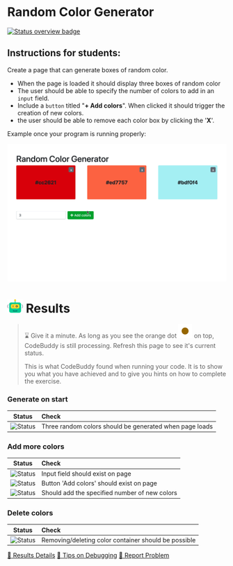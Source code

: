# Random Color Generator
[![Status overview badge](../../blob/badges/.github/badges/main/badge.svg)](#-results)

## Instructions for students:

Create a page that can generate boxes of random color.

- When the page is loaded it should display three boxes of random color
- The user should be able to specify the number of colors to add in an `input` field.
- Include a `button` titled "**+ Add colors**". When clicked it should trigger the creation of new colors.
- the user should be able to remove each color box by clicking the '**X**'.

Example once your program is running properly:

 
 ![preview](./demo.gif)

[//]: # (autograding info start)
# <img src="https://github.com/DCI-EdTech/autograding-setup/raw/main/assets/bot-large.svg" alt="" data-canonical-src="https://github.com/DCI-EdTech/autograding-setup/raw/main/assets/bot-large.svg" height="31" /> Results
> ⌛ Give it a minute. As long as you see the orange dot ![processing](https://raw.githubusercontent.com/DCI-EdTech/autograding-setup/main/assets/processing.svg) on top, CodeBuddy is still processing. Refresh this page to see it's current status.
>
> This is what CodeBuddy found when running your code. It is to show you what you have achieved and to give you hints on how to complete the exercise.


### Generate on start

|                 Status                  | Check                                                                                    |
| :-------------------------------------: | :--------------------------------------------------------------------------------------- |
| ![Status](../../blob/badges/.github/badges/main/status0.svg) | Three random colors should be generated when page loads |

### Add more colors

|                 Status                  | Check                                                                                    |
| :-------------------------------------: | :--------------------------------------------------------------------------------------- |
| ![Status](../../blob/badges/.github/badges/main/status1.svg) | Input field should exist on page |
| ![Status](../../blob/badges/.github/badges/main/status2.svg) | Button 'Add colors' should exist on page |
| ![Status](../../blob/badges/.github/badges/main/status3.svg) | Should add the specified number of new colors |

### Delete colors

|                 Status                  | Check                                                                                    |
| :-------------------------------------: | :--------------------------------------------------------------------------------------- |
| ![Status](../../blob/badges/.github/badges/main/status4.svg) | Removing/deleting color container should be possible |



[🔬 Results Details](../../actions)
[🐞 Tips on Debugging](https://github.com/DCI-EdTech/autograding-setup/wiki/How-to-work-with-CodeBuddy)
[📢 Report Problem](https://docs.google.com/forms/d/e/1FAIpQLSfS8wPh6bCMTLF2wmjiE5_UhPiOEnubEwwPLN_M8zTCjx5qbg/viewform?usp=pp_url&entry.652569746=Browser-RandomColor-Generator)


[//]: # (autograding info end)